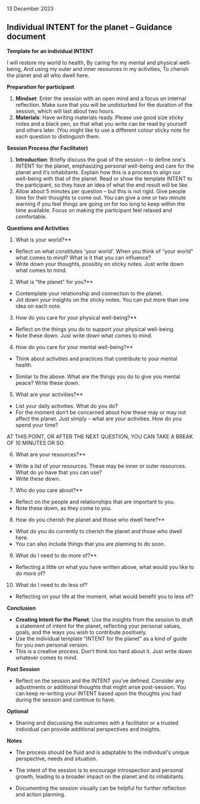 13 December 2023

## Individual INTENT for the planet – Guidance document

**Template for an individual INTENT**

I will restore my world to health,
By caring for my mental and physical well-being,
And using my outer and inner resources in my activities,
To cherish the planet and all who dwell here.

**Preparation for participant**

1. **Mindset**: Enter the session with an open mind and a focus on internal reflection.
Make sure that you will be undisturbed for the duration of the session, which will last
about two hours.
2. **Materials**: Have writing materials ready. Please use good size sticky notes and a
black pen, so that what you write can be read by yourself and others later. (You might
like to use a different colour sticky note for each question to distinguish them.

**Session Process (for Facilitator)**

1. **Introduction**: Briefly discuss the goal of the session – to define one's INTENT for
the planet, emphasizing personal well-being and care for the planet and it’s inhabitants.
Explain how this is a process to align our well-being with that of the planet. Read or
show the template INTENT to the participant, so they have an idea of what the end result
will be like.
2. Allow about 5 minutes per question – but this is not rigid. Give people time for their
thoughts to come out. You can give a one or two minute warning if you feel things are
going on for too long to keep within the time available. Focus on making the participant
feel relaxed and comfortable.

**Questions and Activities**

1. What is your world?**
- Reflect on what constitutes 'your world'. When you think of “your world” what comes
to mind? What is it that you can influence?
- Write down your thoughts, possibly on sticky notes. Just write down what comes to
mind.
2. What is "the planet" for you?**
- Contemplate your relationship and connection to the planet.
- Jot down your insights on the sticky notes. You can put more than one idea on each
note.
3. How do you care for your physical well-being?**
- Reflect on the things you do to support your physical well-being.
- Note these down. Just write down what comes to mind.
4. How do you care for your mental well-being?**
- Think about activities and practices that contribute to your mental health.


- Similar to the above. What are the things you do to give you mental peace? Write
these down.
5. What are your activities?**
- List your daily activities. What do you do?
- For the moment don’t be concerned about how these may or may not affect the
planet. Just simply – what are your activities. How do you spend your time?

AT THIS POINT, OR AFTER THE NEXT QUESTION, YOU CAN TAKE A BREAK OF 10
MINUTES OR SO.

6. What are your resources?**
- Write a list of your resources. These may be inner or outer resources. What do yo
have that you can use?
- Write these down.
7. Who do you care about?**
- Reflect on the people and relationships that are important to you.
- Note these down, as they come to you.
8. How do you cherish the planet and those who dwell here?**
- What do you do currently to cherish the planet and those who dwell here.
- You can also include things that you are planning to do soon.
9. What do I need to do more of?**
- Reflecting a little on what you have written above, what would you like to do more of?
10. What do I need to do less of?
- Reflecting on your life at the moment, what would benefit you to less of?

**Conclusion**

- **Creating Intent for the Planet**: Use the insights from the session to draft a statement
of intent for the planet, reflecting your personal values, goals, and the ways you wish to
contribute positively.
- Use the individual template “INTENT for the planet” as a kind of guide for you own
personal version.
- This is a creative process. Don’t think too hard about it. Just write down whatever
comes to mind.

**Post Session**

- Reflect on the session and the INTENT you've defined. Consider any adjustments or
additional thoughts that might arise post-session. You can keep re-writing your INTENT
based upon the thoughts you had during the session and continue to have.

**Optional**

- Sharing and discussing the outcomes with a facilitator or a trusted individual can
provide additional perspectives and insights.

**Notes**

- The process should be fluid and is adaptable to the individual's unique perspective,
needs and situation.


- The intent of the session is to encourage introspection and personal growth, leading to
a broader impact on the planet and its inhabitants.
- Documenting the session visually can be helpful for further reflection and action
planning.


